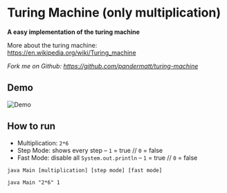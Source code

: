 # Turing Machine (only multiplication)

**A easy implementation of the turing machine**

More about the turing machine: <https://en.wikipedia.org/wiki/Turing_machine>

*Fork me on Github: <https://github.com/pandermatt/turing-machine>*

## Demo

![Demo](demo.gif)

## How to run

- Multiplication: `2*6`
- Step Mode: shows every step – `1` = true // `0` = false
- Fast Mode: disable all `System.out.println` – `1` = true // `0` = false

```
java Main [multiplication] [step mode] [fast mode]

java Main "2*6" 1
```
